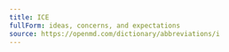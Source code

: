 ```yaml
---
title: ICE
fullForm: ideas, concerns, and expectations
source: https://openmd.com/dictionary/abbreviations/i
---
```


